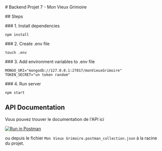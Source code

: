 # Backend Projet 7 - Mon Vieux Grimoire

## Steps

### 1. Install dependencies
```
npm install
```

### 2. Create .env file
```
touch .env
```

### 3. Add environment variables to .env file
```
MONGO_URI="mongodb://127.0.0.1:27017/monVieuxGrimoire"
TOKEN_SECRET="un token random"
```

### 4. Run server
```
npm start
```

## API Documentation
Vous pouvez trouver le documentation de l'API ici

[![Run in Postman](https://run.pstmn.io/button.svg)](https://app.getpostman.com/run-collection/13569584-504c983b-a652-40a2-bb74-85b9f6f2e670?action=collection%2Ffork&source=rip_markdown&collection-url=entityId%3D13569584-504c983b-a652-40a2-bb74-85b9f6f2e670%26entityType%3Dcollection%26workspaceId%3D55989dbd-cebe-4877-8076-f5843a8b1ddb)

ou depuis le fichier `Mon Vieux Grimoire.postman_collection.json` à la racine du projet.
